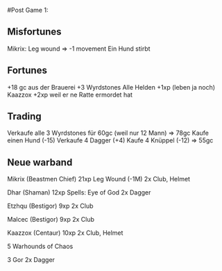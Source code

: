 #Post Game 1:

## Misfortunes

Mikrix: Leg wound => -1 movement
Ein Hund stirbt

## Fortunes

+18 gc aus der Brauerei
+3 Wyrdstones
Alle Helden +1xp (leben ja noch)
Kaazzox +2xp weil er ne Ratte ermordet hat

## Trading

Verkaufe alle 3 Wyrdstones für 60gc (weil nur 12 Mann)
=> 78gc
Kaufe einen Hund (-15)
Verkaufe 4 Dagger (+4)
Kaufe 4 Knüppel (-12)
=> 55gc

## Neue warband

Mikrix (Beastmen Chief) 21xp
Leg Wound (-1M)
2x Club, Helmet

Dhar (Shaman) 12xp
Spells: Eye of God
2x Dagger

Etzhqu (Bestigor) 9xp
2x Club

Malcec (Bestigor) 9xp
2x Club

Kaazzox (Centaur) 10xp
2x Club, Helmet

5 Warhounds of Chaos

3 Gor
2x Dagger
